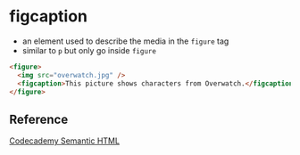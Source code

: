 # figcaption

- an element used to describe the media in the `figure` tag
- similar to `p` but only go inside `figure`

```html
<figure>
  <img src="overwatch.jpg" />
  <figcaption>This picture shows characters from Overwatch.</figcaption>
</figure>
```

## Reference

[Codecademy Semantic HTML](www.codecademy.com)
